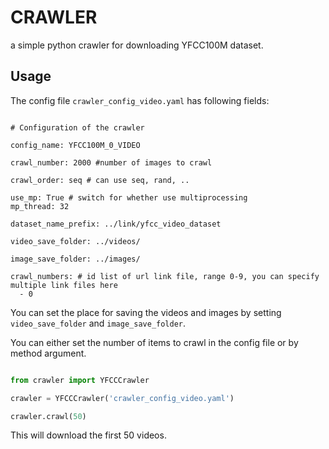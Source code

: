 CRAWLER
=======

a simple python crawler for downloading YFCC100M dataset.


## Usage

The config file `crawler_config_video.yaml` has following fields:

```

# Configuration of the crawler

config_name: YFCC100M_0_VIDEO

crawl_number: 2000 #number of images to crawl

crawl_order: seq # can use seq, rand, ..

use_mp: True # switch for whether use multiprocessing
mp_thread: 32

dataset_name_prefix: ../link/yfcc_video_dataset

video_save_folder: ../videos/

image_save_folder: ../images/

crawl_numbers: # id list of url link file, range 0-9, you can specify multiple link files here
  - 0

```

You can set the place for saving the videos and images by setting `video_save_folder` and `image_save_folder`.

You can either set the number of items to crawl in the config file or by method argument.

```python

from crawler import YFCCCrawler

crawler = YFCCCrawler('crawler_config_video.yaml')

crawler.crawl(50)

```

This will download the first 50 videos.
